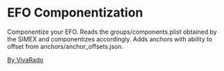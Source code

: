 EFO Componentization
===================

Componentize your EFO. Reads the groups/components.plist obtained by the SIMEX and componentizes accordingly.
Adds anchors with ability to offset from anchors/anchor_offsets.json.

[By VivaRado](https://www.vivarado.com)
